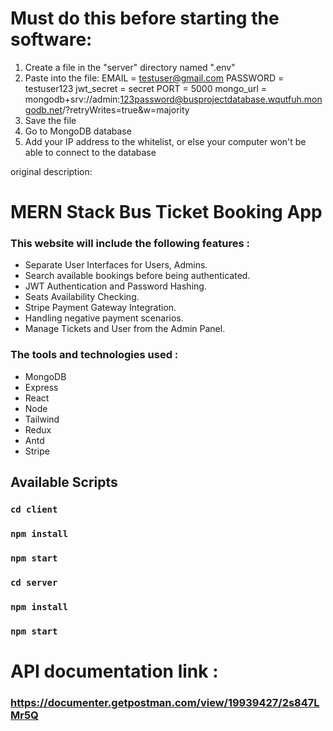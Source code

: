 # Must do this before starting the software: 
1. Create a file in the "server" directory named ".env"
2. Paste into the file:
EMAIL = testuser@gmail.com
PASSWORD = testuser123
jwt_secret = secret
PORT = 5000
mongo_url = mongodb+srv://admin:123password@busprojectdatabase.wqutfuh.mongodb.net/?retryWrites=true&w=majority
3. Save the file
4. Go to MongoDB database
5. Add your IP address to the whitelist, or else your computer won't be able to connect to the database 


original description: 

# MERN Stack Bus Ticket Booking App

### This website will include the following features :

- Separate User Interfaces for Users, Admins.
- Search available bookings before being authenticated.
- JWT Authentication and Password Hashing.
- Seats Availability Checking.
- Stripe Payment Gateway Integration.
- Handling negative payment scenarios.
- Manage Tickets and User from the Admin Panel.

### The tools and technologies used :

- MongoDB
- Express
- React
- Node
- Tailwind
- Redux
- Antd
- Stripe

## Available Scripts

### `cd client`
### `npm install`
### `npm start`

### `cd server`
### `npm install`
### `npm start`

# API documentation link :
### https://documenter.getpostman.com/view/19939427/2s847LMr5Q
